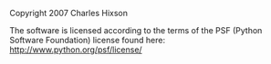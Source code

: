Copyright 2007 Charles Hixson

The software is licensed according to the terms of the PSF (Python Software Foundation) license found here: http://www.python.org/psf/license/